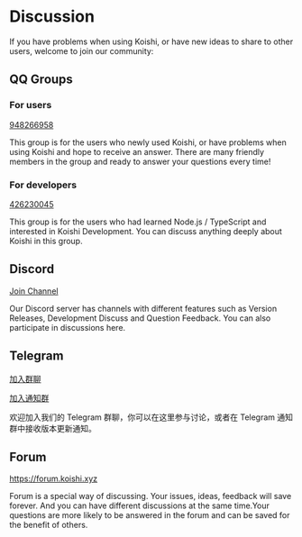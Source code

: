 # Discussion

If you have problems when using Koishi, or have new ideas to share to other users, welcome to join our community:

## QQ Groups

### For users

[948266958](https://qm.qq.com/q/7C9E9rjR0Q)

This group is for the users who newly used Koishi, or have problems when using Koishi and hope to receive an answer. There are many friendly members in the group and ready to answer your questions every time!

### For developers

[426230045](https://jq.qq.com/?_wv=1027&k=6FDoxQ6g)

This group is for the users who had learned Node.js / TypeScript and interested in Koishi Development. You can discuss anything deeply about Koishi in this group.

## Discord

[Join Channel](https://discord.com/invite/xfxYwmd284)

Our Discord server has channels with different features such as Version Releases, Development Discuss and Question Feedback. You can also participate in discussions here.

## Telegram

[加入群聊](https://t.me/koishichat)

[加入通知群](https://t.me/koishichannel)

欢迎加入我们的 Telegram 群聊，你可以在这里参与讨论，或者在 Telegram 通知群中接收版本更新通知。

## Forum

<https://forum.koishi.xyz>

Forum is a special way of discussing. Your issues, ideas, feedback will save forever. And you can have different discussions at the same time.Your questions are more likely to be answered in the forum and can be saved for the benefit of others.

